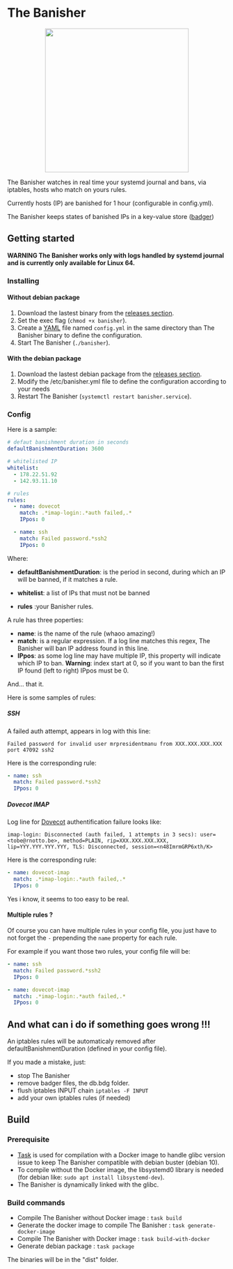 # The Banisher

<p align="center">
  <img width="330" height="330" src="/etc/banisher.png">
</p>

The Banisher watches in real time your systemd journal and bans, via iptables, hosts who match on yours rules.  

Currently hosts (IP) are banished for 1 hour (configurable in config.yml).

The Banisher keeps states of banished IPs in a key-value store ([badger](https://github.com/dgraph-io/badger))   


## Getting started

__WARNING The Banisher works only with logs handled by systemd journal and is currently only available for Linux 64.__

### Installing

#### Without debian package

1. Download the lastest binary from the [releases section](https://github.com/olarriga/banisher/releases).
2. Set the exec flag (`chmod +x banisher`).
3. Create a [YAML](https://en.wikipedia.org/wiki/YAML) file named `config.yml` in the same directory than The Banisher binary to define the configuration.
4. Start The Banisher (`./banisher`).
 
#### With the debian package

1. Download the lastest debian package from the [releases section](https://github.com/olarriga/banisher/releases).
2. Modify the /etc/banisher.yml file to define the configuration according to your needs
3. Restart The Banisher (`systemctl restart banisher.service`).

### Config

Here is a sample: 

```yaml
# defaut banishment duration in seconds
defaultBanishmentDuration: 3600

# whitelisted IP
whitelist:
  - 178.22.51.92
  - 142.93.11.10

# rules
rules:
  - name: dovecot
    match: .*imap-login:.*auth failed,.*
    IPpos: 0

  - name: ssh
    match: Failed password.*ssh2
    IPpos: 0

```

Where:

- __defaultBanishmentDuration__: is the period in second, during which an IP will be banned, if it matches a rule.

- __whitelist__: a list of IPs that must not be banned

- __rules__ :your Banisher rules.

A rule has three poperties:
- __name__: is the name of the rule (whaoo amazing!)
- __match__: is a regular expression. If a log line matches this regex, The Banisher will ban IP address found in this line.
- __IPpos__: as some log line may have multiple IP, this property will indicate which IP to ban. __Warning__: index start at 0, so if you want to ban the first IP found (left to right) IPpos must be 0.

And... that it.

Here is some samples of rules:

##### SSH

A failed auth attempt, appears in log with this line:

```text
Failed password for invalid user mrpresidentmanu from XXX.XXX.XXX.XXX port 47092 ssh2
```

Here is the corresponding rule:

```yaml
- name: ssh
  match: Failed password.*ssh2
  IPpos: 0
```

##### Dovecot IMAP

Log line for [Dovecot](https://www.dovecot.org/) authentification failure looks like:

```text
imap-login: Disconnected (auth failed, 1 attempts in 3 secs): user=<tobe@rnotto.be>, method=PLAIN, rip=XXX.XXX.XXX.XXX, lip=YYY.YYY.YYY.YYY, TLS: Disconnected, session=<n48ImrmGRP6xth/K>
``` 

Here is the corresponding rule:

```yaml
- name: dovecot-imap
  match: .*imap-login:.*auth failed,.*
  IPpos: 0
```

Yes i know, it seems to too easy to be real.

#### Multiple rules ?

Of course you can have multiple rules in your config file, you just have to not forget the `-` prepending the `name` property for each rule.

For example if you want those two rules, your config file will be:

```yaml
- name: ssh
  match: Failed password.*ssh2
  IPpos: 0

- name: dovecot-imap
  match: .*imap-login:.*auth failed,.*
  IPpos: 0
```  

## And what can i do if something goes wrong !!!

An iptables rules will be automaticaly removed after defaultBanishmentDuration (defined in your config file).

If you made a mistake, just:

- stop The Banisher
- remove badger files, the db.bdg folder.
- flush iptables INPUT chain `iptables -F INPUT`
- add your own iptables rules (if needed)   

## Build

### Prerequisite

- [Task](https://taskfile.dev/) is used for compilation with a Docker image to handle glibc version issue to keep The Banisher compatible with debian buster (debian 10).
- To compile without the Docker image, the libsystemd0 library is needed (for debian like: `sudo apt install libsystemd-dev`).
- The Banisher is dynamically linked with the glibc.

### Build commands

- Compile The Banisher without Docker image : `task build`
- Generate the docker image to compile The Banisher : `task generate-docker-image`
- Compile The Banisher with Docker image : `task build-with-docker`
- Generate debian package : `task package`

The binaries will be in the "dist" folder.


